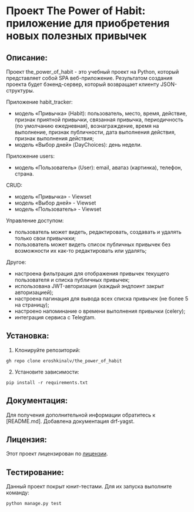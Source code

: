 # Проект The Power of Habit: приложение для приобретения новых полезных привычек

## Описание:

Проект the_power_of_habit - это учебный проект на Python, который представляет собой SPA веб-приложение. Результатом создания проекта будет бэкенд-сервер, который возвращает клиенту JSON-структуры.

Приложение habit_tracker:
- модель «Привычка» (Habit): пользователь, место, время, действие, признак приятной привычки, связанная привычка, периодичность (по умолчанию ежедневная), вознаграждение, время на выполнение, признак публичности, дата выполнения действия, признак выполнения действия;
- модель «Выбор дней» (DayChoices): день недели.

Приложение users:
- модель «Пользователь» (User): email, аватаз (картинка), телефон, страна.

CRUD:
- модель «Привычка» - Viewset
- модель «Выбор дней» - Viewset
- модель «Пользователь» - Viewset

Управление доступом:
- пользователь может видеть, редактировать, создавать и удалять только свои привычкки;
- пользователь может видеть список публичных привычек без возможности их как-то редактировать или удалять;
  
Другое:
- настроена фильтрация для отображения привычек текущего пользователя и списка публичных привычек;
- использована JWT-авторизация (каждый эндпоинт закрыт авторизацией);
- настроена пагинация для вывода всех списка привычек (не более 5 на страницу);
- настроено напоминание о времени выполнения привычки (celery);
- интеграция сервиса с Telegtam.
  
## Установка:

1. Клонируйте репозиторий:
```
gh repo clone eroshkinalv/the_power_of_habit
```
2. Установите зависимости:
```
pip install -r requirements.txt
```

## Документация:

Для получения дополнительной информации обратитесь к [README.md].
Добавлена документация drf-yagst.

## Лицензия:

Этот проект лицензирован по [лицензии](LICENSE.txt).

## Тестирование:

Данный проект покрыт юнит-тестами. Для их запуска выполните команду:
```
python manage.py test
```
